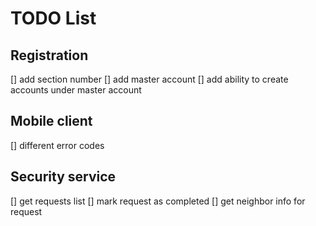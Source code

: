 # TODO List

## Registration
[] add section number
[] add master account
[] add ability to create accounts under master account

## Mobile client
[] different error codes

## Security service
[] get requests list
[] mark request as completed
[] get neighbor info for request